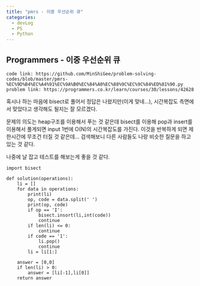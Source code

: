 ```yaml
---
title: "pmrs - 이중 우선순위 큐"
categories:
  - devLog
  - PS
  - Python
---
```

## Programmers - 이중 우선순위 큐

```
code link: https://github.com/MinShiGee/problem-solving-codes/blob/master/pmrs-%EC%9D%B4%EC%A4%91%EC%9A%B0%EC%84%A0%EC%88%9C%EC%9C%84%ED%81%90.py
problem link: https://programmers.co.kr/learn/courses/30/lessons/42628
```

혹시나 하는 마음에 bisect로 풀어서 정답은 나왔지만(이게 맞네...), 시간복잡도 측면에서 맞았다고 생각해도 될지는 잘 모르겠다.

문제의 의도는 heap구조를 이용해서 푸는 것 같은데 bisect를 이용해 pop과 insert를 이용해서 풀게되면 input 1번에 O(N)의 시간복잡도를 가진다.
이것을 반복하게 되면 제한시간에 무조건 터질 것 같은데... 검색해보니 다른 사람들도 나랑 비슷한 질문을 하고 있는 것 같다.

나중에 날 잡고 테스트를 해보는게 좋을 것 같다.

```
import bisect

def solution(operations):
    li = []
    for data in operations:
        print(li)
        op, code = data.split(' ')
        print(op, code)
        if op == 'I':
            bisect.insort(li,int(code))
            continue
        if len(li) <= 0:
            continue
        if code == '1':
            li.pop()
            continue
        li = li[1:]
        
    answer = [0,0]
    if len(li) > 0:
        answer = [li[-1],li[0]]
    return answer
```